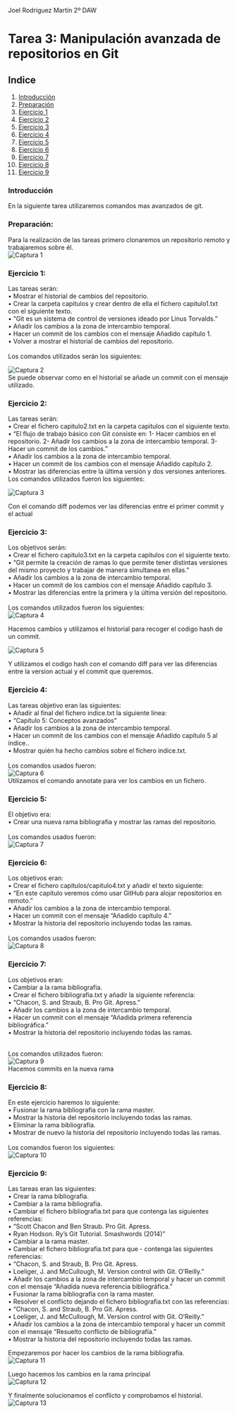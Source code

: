 
Joel Rodriguez Martín
2º DAW

# Tarea 3: Manipulación avanzada de repositorios en Git

## Indice
1. [Introducción](#introduccion)  
2. [Preparación](#preparacion)    
3. [Ejercicio 1](#ejercicio1)  
4. [Ejercicio 2](#ejercicio2)    
5. [Ejercicio 3](#ejercicio3)    
6. [Ejercicio 4](#ejercicio4)     
7. [Ejercicio 5](#ejercicio5)   
8. [Ejercicio 6](#ejercicio6)   
9. [Ejercicio 7](#ejercicio7)   
10. [Ejercicio 8](#ejercicio8)   
11. [Ejercicio 9](#ejercicio9)   



### Introducción <a name="introduccion"></a>
En la siguiente tarea utilizaremos comandos mas avanzados de git.

### Preparación: <a name="preparacion"></a>
Para la realización de las tareas primero clonaremos un repositorio remoto y trabajaremos sobre él.    
![Captura 1](https://github.com/joelrodriguezmartin/git/blob/main/imgsT3/captura1.png)<br/>








### Ejercicio 1: <a name="ejercicio1"></a>
Las tareas serán:  
    • Mostrar el historial de cambios del repositorio.   
    • Crear la carpeta capitulos y crear dentro de ella el fichero capitulo1.txt con el siguiente texto.   
    • “Git es un sistema de control de versiones ideado por Linus Torvalds.”  
    • Añadir los cambios a la zona de intercambio temporal.   
    • Hacer un commit de los cambios con el mensaje Añadido capítulo 1.   
    • Volver a mostrar el historial de cambios del repositorio.   
    <br/>
Los comandos utilizados serán los siguientes:   

![Captura 2](https://github.com/joelrodriguezmartin/git/blob/main/imgsT3/captura2.png)<br/>
Se puede observar como en el historial se añade un commit con el mensaje utilizado. 



### Ejercicio 2: <a name="ejercicio2"></a>
Las tareas serán:  
    • Crear el fichero capitulo2.txt en la carpeta capitulos con el siguiente texto.   
    • “El flujo de trabajo básico con Git consiste en: 1- Hacer cambios en el repositorio. 2- Añadir los cambios a la zona de intercambio temporal. 3- Hacer un commit de los cambios.”  
    • Añadir los cambios a la zona de intercambio temporal.   
    • Hacer un commit de los cambios con el mensaje Añadido capítulo 2.   
    • Mostrar las diferencias entre la última versión y dos versiones anteriores. 
    <br/>
Los comandos utilizados fueron los siguientes:  

![Captura 3](https://github.com/joelrodriguezmartin/git/blob/main/imgsT3/captura3.png)<br/>

Con el comando diff podemos ver las diferencias entre el primer commit y el actual


### Ejercicio 3: <a name="ejercicio3"></a>
Los objetivos serán:  
    • Crear el fichero capitulo3.txt en la carpeta capitulos con el siguiente texto.   
    • “Git permite la creación de ramas lo que permite tener distintas versiones del mismo proyecto y trabajar de manera simultanea en ellas.”  
    • Añadir los cambios a la zona de intercambio temporal.   
    • Hacer un commit de los cambios con el mensaje Añadido capítulo 3.   
    • Mostrar las diferencias entre la primera y la última versión del repositorio.   
    <br/>
Los comandos utilizados fueron los siguientes:  
![Captura 4](https://github.com/joelrodriguezmartin/git/blob/main/imgsT3/captura4.png)<br/>













Hacemos cambios y utilizamos el historial para recoger el codigo hash de un commit.  

![Captura 5](https://github.com/joelrodriguezmartin/git/blob/main/imgsT3/captura5.png)<br/>












Y utilizamos el codigo hash con el comando diff para ver las diferencias entre la version actual y el commit que queremos.














### Ejercicio 4: <a name="ejercicio4"></a>
Las tareas objetivo eran las siguientes:  
    • Añadir al final del fichero indice.txt la siguiente línea:   
    • “Capítulo 5: Conceptos avanzados”  
    • Añadir los cambios a la zona de intercambio temporal.   
    • Hacer un commit de los cambios con el mensaje Añadido capítulo 5 al índice..   
    • Mostrar quién ha hecho cambios sobre el fichero indice.txt.   
    <br/>
Los comandos usados fueron:  
![Captura 6](https://github.com/joelrodriguezmartin/git/blob/main/imgsT3/captura6.png)<br/>
Utilizamos el comando annotate para ver los cambios en un fichero.




### Ejercicio 5: <a name="ejercicio5"></a>
El objetivo era:  
    • Crear una nueva rama bibliografia y mostrar las ramas del repositorio.  
    <br/>
Los comandos usados fueron:  
![Captura 7](https://github.com/joelrodriguezmartin/git/blob/main/imgsT3/captura7.png)<br/>









### Ejercicio 6: <a name="ejercicio6"></a>
Los objetivos eran:   
    • Crear el fichero capitulos/capitulo4.txt y añadir el texto siguiente:   
    • “En este capítulo veremos cómo usar GitHub para alojar repositorios en remoto.”  
    • Añadir los cambios a la zona de intercambio temporal.   
    • Hacer un commit con el mensaje “Añadido capítulo 4.”   
    • Mostrar la historia del repositorio incluyendo todas las ramas.   
    <br/>
Los comandos usados fueron:  
![Captura 8](https://github.com/joelrodriguezmartin/git/blob/main/imgsT3/captura8.png)<br/>








### Ejercicio 7: <a name="ejercicio7"></a>
Los objetivos eran:  
    • Cambiar a la rama bibliografia.   
    • Crear el fichero bibliografia.txt y añadir la siguiente referencia:   
    • “Chacon, S. and Straub, B. Pro Git. Apress.”    
    • Añadir los cambios a la zona de intercambio temporal.   
    • Hacer un commit con el mensaje “Añadida primera referencia bibliográfica.”   
    • Mostrar la historia del repositorio incluyendo todas las ramas.   
    <br/>

Los comandos utilizados fueron:  
![Captura 9](https://github.com/joelrodriguezmartin/git/blob/main/imgsT3/captura9.png)<br/>
Hacemos commits en la nueva rama



### Ejercicio 8: <a name="ejercicio8"></a>
En este ejercicio haremos lo siguiente:  
    • Fusionar la rama bibliografia con la rama master.   
    • Mostrar la historia del repositorio incluyendo todas las ramas.   
    • Eliminar la rama bibliografia.   
    • Mostrar de nuevo la historia del repositorio incluyendo todas las ramas.   
    <br/>
Los comandos fueron los siguientes:  
![Captura 10](https://github.com/joelrodriguezmartin/git/blob/main/imgsT3/captura10.png)<br/>







### Ejercicio 9: <a name="ejercicio9"></a>
Las tareas eran las siguientes:   
    • Crear la rama bibliografia.   
    • Cambiar a la rama bibliografia.   
    • Cambiar el fichero bibliografia.txt para que contenga las siguientes referencias:   
    • “Scott Chacon and Ben Straub. Pro Git. Apress.  
    • Ryan Hodson. Ry’s Git Tutorial. Smashwords (2014)”  
    • Cambiar a la rama master.   
    • Cambiar el fichero bibliografia.txt para que - contenga las siguientes referencias:   
    • “Chacon, S. and Straub, B. Pro Git. Apress.  
    • Loeliger, J. and McCullough, M. Version control with Git. O’Reilly.”  
    • Añadir los cambios a la zona de intercambio temporal y hacer un commit con el mensaje “Añadida nueva referencia bibliográfica.”   
    • Fusionar la rama bibliografia con la rama master.   
    • Resolver el conflicto dejando el fichero bibliografia.txt con las referencias:   
    • “Chacon, S. and Straub, B. Pro Git. Apress.  
    • Loeliger, J. and McCullough, M. Version control with Git. O’Reilly.”  
    • Añadir los cambios a la zona de intercambio temporal y hacer un commit con el mensaje “Resuelto conflicto de bibliografía.”   
    • Mostrar la historia del repositorio incluyendo todas las ramas.   














Empezaremos por hacer los cambios de la rama bibliografia.  
![Captura 11](https://github.com/joelrodriguezmartin/git/blob/main/imgsT3/captura11.png)<br/>














Luego hacemos los cambios en la rama principal  
![Captura 12](https://github.com/joelrodriguezmartin/git/blob/main/imgsT3/captura12.png)<br/>

















Y finalmente solucionamos el conflicto y comprobamos el historial.  
![Captura 13](https://github.com/joelrodriguezmartin/git/blob/main/imgsT3/captura13.png)<br/>

